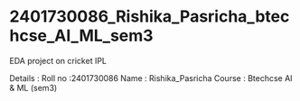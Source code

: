 # 2401730086_Rishika_Pasricha_btechcse_AI_ML_sem3
EDA project on cricket IPL 

Details :
Roll no :2401730086
Name : Rishika_Pasricha
Course : Btechcse AI & ML (sem3)
